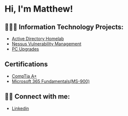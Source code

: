 <h1>Hi, I'm Matthew! 
<h2>👨🏾‍💻 Information Technology Projects:</h2>

- [Active Directory Homelab](https://github.com/MooreITsolutions/Active-Directory-Lab)
- [Nessus Vulnerability Management](https://github.com/MooreITsolutions/Active-Directory-Lab) <b><i></b></i>
- [PC Upgrades](https://github.com/MooreITsolutions/Active-Directory-Lab)



<h2>Certifications</h2>

- [CompTia A+](https://www.credly.com/badges/5e906919-8997-42fd-ae5b-7ee72cd76229/public_url)
- [Microsoft 365 Fundamentals(MS-900)](https://www.credly.com/badges/f6be8aa0-f55e-4a09-950e-47620a93ec84/public_url)

<h2> 🤳🏾 Connect with me:</h2>

- [Linkedin](linkedin.com/in/mooresystemsolutions)

